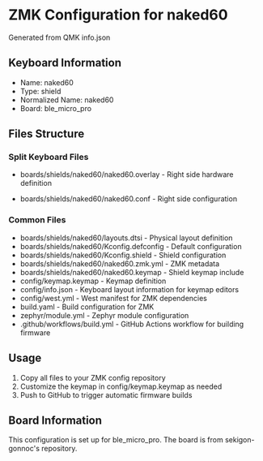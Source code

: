 # ZMK Configuration for naked60

Generated from QMK info.json

## Keyboard Information
- Name: naked60
- Type: shield
- Normalized Name: naked60
- Board: ble_micro_pro

## Files Structure

### Split Keyboard Files
<!-- - boards/shields/naked60/naked60_left.overlay - Left side hardware definition -->
- boards/shields/naked60/naked60.overlay - Right side hardware definition
<!-- - boards/shields/naked60/naked60_left.conf - Left side configuration -->
- boards/shields/naked60/naked60.conf - Right side configuration

### Common Files
- boards/shields/naked60/layouts.dtsi - Physical layout definition
- boards/shields/naked60/Kconfig.defconfig - Default configuration
- boards/shields/naked60/Kconfig.shield - Shield configuration
- boards/shields/naked60/naked60.zmk.yml - ZMK metadata
- boards/shields/naked60/naked60.keymap - Shield keymap include
- config/keymap.keymap - Keymap definition
- config/info.json - Keyboard layout information for keymap editors
- config/west.yml - West manifest for ZMK dependencies
- build.yaml - Build configuration for ZMK
- zephyr/module.yml - Zephyr module configuration
- .github/workflows/build.yml - GitHub Actions workflow for building firmware

## Usage
1. Copy all files to your ZMK config repository
2. Customize the keymap in config/keymap.keymap as needed
3. Push to GitHub to trigger automatic firmware builds

## Board Information
This configuration is set up for ble_micro_pro. The board is from sekigon-gonnoc's repository.

